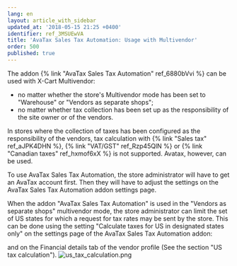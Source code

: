 ```yaml
---
lang: en
layout: article_with_sidebar
updated_at: '2018-05-15 21:25 +0400'
identifier: ref_3MSUEwVA
title: 'AvaTax Sales Tax Automation: Usage with Multivendor'
order: 500
published: true
---
```

The addon {% link "AvaTax Sales Tax Automation" ref_6880bVvi %} can be used with X-Cart Multivendor:
   
   * no matter whether the store's Multivendor mode has been set to "Warehouse" or "Vendors as separate shops";
   * no matter whether tax collection has been set up as the responsibility of the site owner or of the vendors. 

In stores where the collection of taxes has been configured as the responsibility of the vendors, tax calculation with {% link "Sales tax" ref_aJPK4DHN %}, {% link "VAT/GST" ref_Rzp45QlN %} or {% link "Canadian taxes" ref_hxmof6xX %} is not supported. Avatax, however, can be used. 

To use AvaTax Sales Tax Automation, the store administrator will have to get an AvaTax account first. Then they will have to adjust the settings on the AvaTax Sales Tax Automation addon settings page.

When the addon "AvaTax Sales Tax Automation" is used in the "Vendors as separate shops" multivendor mode, the store administrator can limit the set of US states for which a request for tax rates may be sent by the store. This can be done using the setting "Calculate taxes for US in designated states only" on the settings page of the AvaTax Sales Tax Automation addon:

and on the Financial details tab of the vendor profile (See the section "US tax calculation").
![us_tax_calculation.png]({{site.baseurl}}/attachments/ref_3MSUEwVA/us_tax_calculation.png)

